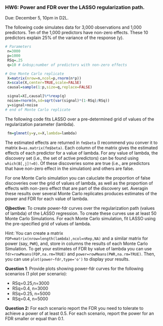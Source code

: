 ### HW6: Power and FDR over the LASSO regularization path.

Due: December 5, 10pm in D2L.

The following code simulates data for 3,000 observations and 1,000 predictors.
Ten of the 1,000 predictors have non-zero effects. These 10 predictors explain 25% of the variance of the response (y).

```r
# Parameters
 n=3000
 p=1000
 RSq=.25
 q=10 # &nbsp;number of predictors with non-zero effects

# One Monte Carlo replicate
 X=matrix(nrow=n,ncol=p,rnorm(n*p))
 X=scale(X,center=TRUE,scale=FALSE)
 causal=sample(1:p,size=q,replace=FALSE)

 signal=X[,causal]%*%rexp(q)
 noise=rnorm(n,sd=sqrt(var(signal)*(1-RSq)/RSq))
 y=signal+noise
# end of Monte Carlo replicate
```

The following code fits LASSO over a pre-determined grid of values of the regularization parameter (lambda).

```r
 fm=glmnet(y=y,x=X,lambda=lambda)
```

The estimated effects are returned in `fm$beta` (I recommend you conver it to matrix `B=as.matrix(fm$beta)`. Each column of the matrix gives the estimated effects of each predictor for a value of lambda. For any value of lambda, the discovery set (i.e., the set of active predictors) can be found using `which(B[,j]!=0)`. Of these discoveries some are true (i.e., are predictors that have non-zero effect in the simulation) and others are false.

For one Monte Carlo simulation you can caluclate the proportion of false discoveries over the grid of values of lambda, as well as the proportion of effects with non-zero effect that are part of the discovery set. Averagin these results over several Monte Carlo replicates produces estimates of the power and FDR for each value of lambda.&nbsp;


**Ojbective**: To create power-fdr curves over the regularization path (values of lambda) of the LASSO regression. To create these curves use at least 50 Monte Carlo Simulations. For each Monte Carlo simulation, fit LASSO using the pre-specified grid of values of lambda.

Hint: You can create a matrix `FDP=matrix(nrow=length(lambda),ncol=nRep,NA)` and a similar matrix for power (say, `PWR`), and, store in columns the results of each Monte Carlo Simulation. To get your estimates of FDR by value of lambda you can use `fdr=rowMeans(FDP,na.rm=TRUE)` and `power=rowMeans(PWR,na.rm=TRUE)`. Then, you can use `plot(power~fdr,type='o')` to display your results.

**Question 1**: Provide plots showing power-fdr curves for the following scenarios (1 plot per scenario):

 - RSq=0.25,n=3000
 - RSq=0.4, n=3000
 - RSq=0.25, n=5000
 - RSq=0.4, n=5000



**Question 2:** For each scenario report the FDR you need to tolerate to achieve a power of at least 0.5. For each scenario, report the power for an FDR smaller or equal than 0.1.
